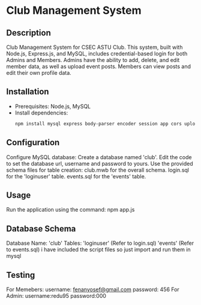 # Club Management System

## Description
Club Management System for CSEC ASTU Club. This system, built with Node.js, Express.js, and MySQL, includes credential-based login for both Admins and Members. Admins have the ability to add, delete, and edit member data, as well as upload event posts. Members can view posts and edit their own profile data.

## Installation
- Prerequisites: Node.js, MySQL
- Install dependencies:
  ```bash
  npm install mysql express body-parser encoder session app cors upload
## Configuration
Configure MySQL database:
    Create a database named 'club'.
    Edit the code to set the database url, username and password to yours.
    Use the provided schema files for table creation:
            club.mwb for the overall schema.
            login.sql for the 'loginuser' table.
            events.sql for the 'events' table.
## Usage
Run the application using the command:
      npm app.js
## Database Schema
Database Name: 'club'
  Tables:
    'loginuser' (Refer to login.sql)
    'events' (Refer to events.sql)
    i have included the script files so just import and run them in mysql
## Testing
For Memebers:
        username: fenanyosef@gmail.com
        password: 456
For Admin:
        username:redu95
        password:000
